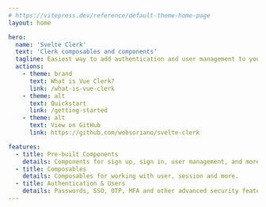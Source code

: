 ```yaml
---
# https://vitepress.dev/reference/default-theme-home-page
layout: home

hero:
  name: 'Svelte Clerk'
  text: 'Clerk composables and components'
  tagline: Easiest way to add authentication and user management to your Svelte application
  actions:
    - theme: brand
      text: What is Vue Clerk?
      link: /what-is-vue-clerk
    - theme: alt
      text: Quickstart
      link: /getting-started
    - theme: alt
      text: View on GitHub
      link: https://github.com/wobsoriano/svelte-clerk

features:
  - title: Pre-built Components
    details: Components for sign up, sign in, user management, and more.
  - title: Composables
    details: Composables for working with user, session and more.
  - title: Authentication & Users
    details: Passwords, SSO, OTP, MFA and other advanced security features.
---
```

